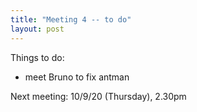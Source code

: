 ```yaml
---
title: "Meeting 4 -- to do"
layout: post
---
```


Things to do: 

- meet Bruno to fix antman 

Next meeting: 10/9/20 (Thursday), 2.30pm
